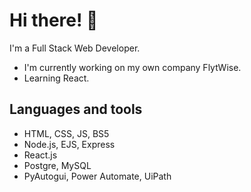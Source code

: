 # Hi there! 👋

I'm a Full Stack Web Developer.

- I'm currently working on my own company FlytWise. <br>
- Learning React. <br>

## Languages and tools
- HTML, CSS, JS, BS5
- Node.js, EJS, Express
- React.js
- Postgre, MySQL
- PyAutogui, Power Automate, UiPath
